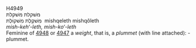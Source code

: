 <body>
  <p>H4949<br>  משׁקלת    משׁקלת  <br> מִשׁקֶלֶת  מִשׁקוֹלֶת  ‎  mishqeleth  mishqôleth  <br><i>mish-keh‘-leth,</i> <i>mish-ko‘-leth </i><br>Feminine of <a href="h4948.htm">4948</a> or <a href="h4947.htm">4947</a>  a <i>weight</i>, that is, a <i>plummet</i> (with line attached): - plummet.<br></p>
 </body>